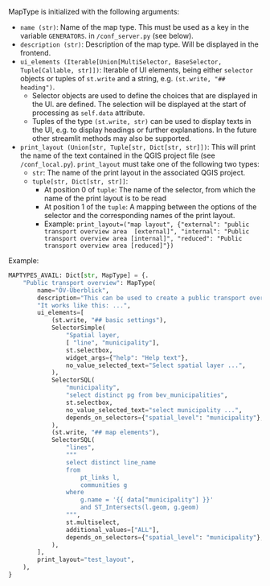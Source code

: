 MapType is initialized with the following arguments: 

* `name (str)`: Name of the map type. This must be used as a key in the variable `GENERATORS`. 
in `/conf_server.py` (see below).
* `description (str)`: Description of the map type. Will be displayed in the frontend.
* `ui_elements (Iterable[Union[MultiSelector, BaseSelector, Tuple[Callable, str]])`: 
Iterable of UI elements, being either `selector` objects or tuples of 
`st.write` and a string, e.g. `(st.write, "## heading")`. 
    * Selector objects are used to define the choices that are displayed in the UI. 
    are defined. The selection will be displayed at the start of processing as 
    `self.data` attribute.
    * Tuples of the type `(st.write, str)` can be used to display texts in the UI,
    e.g. to display headings or further explanations. In the future
    other streamlit methods may also be supported.
* `print_layout (Union[str, Tuple[str, Dict[str, str]])`: This will print the name of the text contained in the 
QGIS project file (see `/conf_local.py`). 
`print_layout` must take one of the following two types:
    * `str`: The name of the print layout in the associated QGIS project.
    * `tuple[str, Dict[str, str]]`: 
        * At position 0 of `tuple`: The name of the selector, from which the name of the 
        print layout is to be read
        * At position 1 of the `tuple`: A mapping between the options of the selector
        and the corresponding names of the print layout.
        * Example: `print_layout=("map layout", {"external": "public transport overview area 
        [external]", "internal": "Public transport overview area [internal]", "reduced": "Public transport overview
        area [reduced]"})`

Example:
```python
MAPTYPES_AVAIL: Dict[str, MapType] = {.
    "Public transport overview": MapType(
        name="ÖV-Überblick",
        description="This can be used to create a public transport overview."
        "It works like this: ...",
        ui_elements=[
            (st.write, "## basic settings"),
            SelectorSimple(
                "Spatial layer,
                [ "line", "municipality"],
                st.selectbox,
                widget_args={"help": "Help text"},
                no_value_selected_text="Select spatial layer ...",
            ),
            SelectorSQL(
                "municipality",
                "select distinct pg from bev_municipalities",
                st.selectbox,
                no_value_selected_text="select municipality ...",
                depends_on_selectors={"spatial_level": "municipality"},
            ),
            (st.write, "## map elements"),
            SelectorSQL(
                "lines",
                """
                select distinct line_name
                from
                    pt_links l,
                    communities g
                where
                    g.name = '{{ data["municipality"] }}'
                    and ST_Intersects(l.geom, g.geom)
                """,
                st.multiselect,
                additional_values=["ALL"],
                depends_on_selectors={"spatial_level": "municipality"},
            ),
        ],
        print_layout="test_layout",
    ),
}
```
